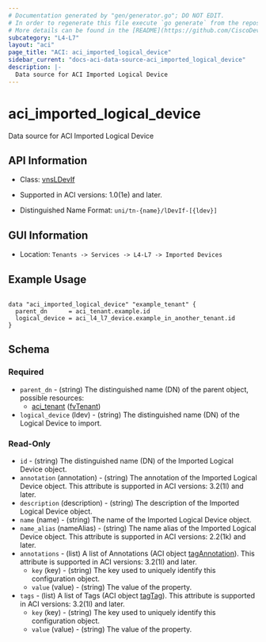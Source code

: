 ```yaml
---
# Documentation generated by "gen/generator.go"; DO NOT EDIT.
# In order to regenerate this file execute `go generate` from the repository root.
# More details can be found in the [README](https://github.com/CiscoDevNet/terraform-provider-aci/blob/master/README.md).
subcategory: "L4-L7"
layout: "aci"
page_title: "ACI: aci_imported_logical_device"
sidebar_current: "docs-aci-data-source-aci_imported_logical_device"
description: |-
  Data source for ACI Imported Logical Device
---
```


# aci_imported_logical_device #

Data source for ACI Imported Logical Device

## API Information ##

* Class: [vnsLDevIf](https://pubhub.devnetcloud.com/media/model-doc-latest/docs/app/index.html#/objects/vnsLDevIf/overview)

* Supported in ACI versions: 1.0(1e) and later.

* Distinguished Name Format: `uni/tn-{name}/lDevIf-[{ldev}]`

## GUI Information ##

* Location: `Tenants -> Services -> L4-L7 -> Imported Devices`

## Example Usage ##

```hcl

data "aci_imported_logical_device" "example_tenant" {
  parent_dn      = aci_tenant.example.id
  logical_device = aci_l4_l7_device.example_in_another_tenant.id
}

```

## Schema ##

### Required ###

* `parent_dn` - (string) The distinguished name (DN) of the parent object, possible resources:
  - [aci_tenant](https://registry.terraform.io/providers/CiscoDevNet/aci/latest/docs/resources/tenant) ([fvTenant](https://pubhub.devnetcloud.com/media/model-doc-latest/docs/app/index.html#/objects/fvTenant/overview))
* `logical_device` (ldev) - (string) The distinguished name (DN) of the Logical Device to import.

### Read-Only ###

* `id` - (string) The distinguished name (DN) of the Imported Logical Device object.
* `annotation` (annotation) - (string) The annotation of the Imported Logical Device object. This attribute is supported in ACI versions: 3.2(1l) and later.
* `description` (description) - (string) The description of the Imported Logical Device object.
* `name` (name) - (string) The name of the Imported Logical Device object.
* `name_alias` (nameAlias) - (string) The name alias of the Imported Logical Device object. This attribute is supported in ACI versions: 2.2(1k) and later.
* `annotations` - (list) A list of Annotations (ACI object [tagAnnotation](https://pubhub.devnetcloud.com/media/model-doc-latest/docs/app/index.html#/objects/tagAnnotation/overview)). This attribute is supported in ACI versions: 3.2(1l) and later.
    * `key` (key) - (string) The key used to uniquely identify this configuration object.
    * `value` (value) - (string) The value of the property.
* `tags` - (list) A list of Tags (ACI object [tagTag](https://pubhub.devnetcloud.com/media/model-doc-latest/docs/app/index.html#/objects/tagTag/overview)). This attribute is supported in ACI versions: 3.2(1l) and later.
    * `key` (key) - (string) The key used to uniquely identify this configuration object.
    * `value` (value) - (string) The value of the property.
